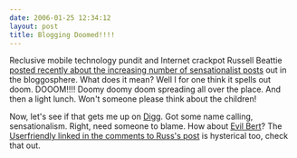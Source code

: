 ```yaml
---
date: 2006-01-25 12:34:12
layout: post
title: Blogging Doomed!!!!
---
```


Reclusive mobile technology pundit and Internet crackpot Russell Beattie [posted recently about the increasing number of sensationalist posts](http://www.russellbeattie.com/notebook/1008772.html) out in the bloggosphere. What does it mean? Well I for one think it spells out doom. DOOOM!!!! Doomy doomy doom spreading all over the place. And then a light lunch. Won't someone please think about the children!

Now, let's see if that gets me up on [Digg](http://www.digg.com). Got some name calling, sensationalism. Right, need someone to blame. How about [Evil Bert](http://nate.calc.org/webalbum/fun/images/osama%20bin%20laden%20(bert%20is%20evil)_jpg.jpg)? The [Userfriendly linked in the comments to Russ's post](http://ars.userfriendly.org/cartoons/?id=20060124) is hysterical too, check that out.
